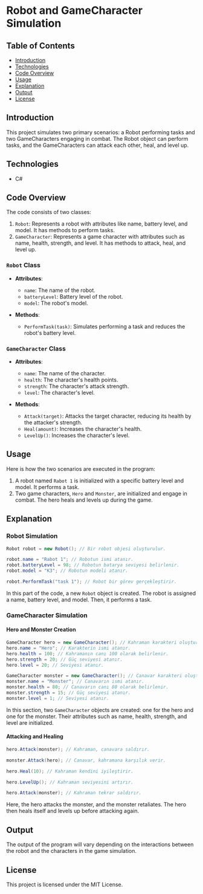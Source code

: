 
# Robot and GameCharacter Simulation

## Table of Contents

- [Introduction](#introduction)
- [Technologies](#technologies)
- [Code Overview](#code-overview)
- [Usage](#usage)
- [Explanation](#explanation)
- [Output](#output)
- [License](#license)

## Introduction

This project simulates two primary scenarios: a Robot performing tasks and two GameCharacters engaging in combat. The Robot object can perform tasks, and the GameCharacters can attack each other, heal, and level up.

## Technologies

- C#

## Code Overview

The code consists of two classes:
1. `Robot`: Represents a robot with attributes like name, battery level, and model. It has methods to perform tasks.
2. `GameCharacter`: Represents a game character with attributes such as name, health, strength, and level. It has methods to attack, heal, and level up.

### `Robot` Class

- **Attributes**:
  - `name`: The name of the robot.
  - `batteryLevel`: Battery level of the robot.
  - `model`: The robot's model.

- **Methods**:
  - `PerformTask(task)`: Simulates performing a task and reduces the robot's battery level.

### `GameCharacter` Class

- **Attributes**:
  - `name`: The name of the character.
  - `health`: The character's health points.
  - `strength`: The character's attack strength.
  - `level`: The character's level.

- **Methods**:
  - `Attack(target)`: Attacks the target character, reducing its health by the attacker's strength.
  - `Heal(amount)`: Increases the character's health.
  - `LevelUp()`: Increases the character's level.

## Usage

Here is how the two scenarios are executed in the program:

1. A robot named `Rabot 1` is initialized with a specific battery level and model. It performs a task.
2. Two game characters, `Hero` and `Monster`, are initialized and engage in combat. The hero heals and levels up during the game.

## Explanation

### Robot Simulation

```csharp
Robot robot = new Robot(); // Bir robot objesi oluşturulur.

robot.name = "Rabot 1"; // Robotun ismi atanır.
robot.batteryLevel = 98; // Robotun batarya seviyesi belirlenir.
robot.model = "K3"; // Robotun modeli atanır.

robot.PerformTask("task 1"); // Robot bir görev gerçekleştirir.
```

In this part of the code, a new `Robot` object is created. The robot is assigned a name, battery level, and model. Then, it performs a task.

### GameCharacter Simulation

#### Hero and Monster Creation

```csharp
GameCharacter hero = new GameCharacter(); // Kahraman karakteri oluşturulur.
hero.name = "Hero"; // Karakterin ismi atanır.
hero.health = 100; // Kahramanın canı 100 olarak belirlenir.
hero.strength = 20; // Güç seviyesi atanır.
hero.level = 20; // Seviyesi atanır.

GameCharacter monster = new GameCharacter(); // Canavar karakteri oluşturulur.
monster.name = "Monster"; // Canavarın ismi atanır.
monster.health = 80; // Canavarın canı 80 olarak belirlenir.
monster.strength = 15; // Güç seviyesi atanır.
monster.level = 1; // Seviyesi atanır.
```

In this section, two `GameCharacter` objects are created: one for the hero and one for the monster. Their attributes such as name, health, strength, and level are initialized.

#### Attacking and Healing

```csharp
hero.Attack(monster); // Kahraman, canavara saldırır.

monster.Attack(hero); // Canavar, kahramana karşılık verir.

hero.Heal(10); // Kahraman kendini iyileştirir.

hero.LevelUp(); // Kahraman seviyesini artırır.

hero.Attack(monster); // Kahraman tekrar saldırır.
```

Here, the hero attacks the monster, and the monster retaliates. The hero then heals itself and levels up before attacking again.

## Output

The output of the program will vary depending on the interactions between the robot and the characters in the game simulation.

## License

This project is licensed under the MIT License.
